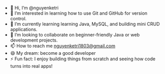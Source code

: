 - 👋 Hi, I’m @nguyenketri
- 👀 I’m interested in learning how to use Git and GitHub for version control.
- 🌱 I’m currently learning learning Java, MySQL, and building mini CRUD applications.
- 💞️ I’m looking to collaborate on beginner-friendly Java or web development projects.
- 📫 How to reach me nguyenketri1803@gmail.com
- 😄 My dream: become a good developer
- ⚡ Fun fact: I enjoy building things from scratch and seeing how code turns into real apps!

<!---
nguyenketri/nguyenketri is a ✨ special ✨ repository because its `README.md` (this file) appears on your GitHub profile.
You can click the Preview link to take a look at your changes.
--->
